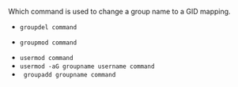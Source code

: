 Which command is used to change a group name to a GID mapping.

* `groupdel command`
+ `groupmod command`
* `usermod command`
* `usermod -aG groupname username command`
* ` groupadd groupname command`
